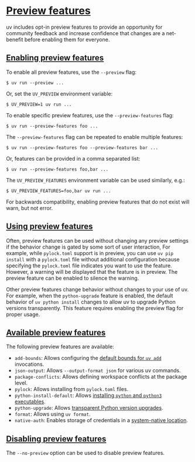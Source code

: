 # [Preview features](#preview-features)

uv includes opt-in preview features to provide an opportunity for community feedback and increase confidence that changes are a net-benefit before enabling them for everyone.

## [Enabling preview features](#enabling-preview-features)

To enable all preview features, use the `--preview` flag:

```
$ uv run --preview ...

```

Or, set the `UV_PREVIEW` environment variable:

```
$ UV_PREVIEW=1 uv run ...

```

To enable specific preview features, use the `--preview-features` flag:

```
$ uv run --preview-features foo ...

```

The `--preview-features` flag can be repeated to enable multiple features:

```
$ uv run --preview-features foo --preview-features bar ...

```

Or, features can be provided in a comma separated list:

```
$ uv run --preview-features foo,bar ...

```

The `UV_PREVIEW_FEATURES` environment variable can be used similarly, e.g.:

```
$ UV_PREVIEW_FEATURES=foo,bar uv run ...

```

For backwards compatibility, enabling preview features that do not exist will warn, but not error.

## [Using preview features](#using-preview-features)

Often, preview features can be used without changing any preview settings if the behavior change is gated by some sort of user interaction, For example, while `pylock.toml` support is in preview, you can use `uv pip install` with a `pylock.toml` file without additional configuration because specifying the `pylock.toml` file indicates you want to use the feature. However, a warning will be displayed that the feature is in preview. The preview feature can be enabled to silence the warning.

Other preview features change behavior without changes to your use of uv. For example, when the `python-upgrade` feature is enabled, the default behavior of `uv python install` changes to allow uv to upgrade Python versions transparently. This feature requires enabling the preview flag for proper usage.

## [Available preview features](#available-preview-features)

The following preview features are available:

- `add-bounds`: Allows configuring the [default bounds for `uv add`](../../reference/settings/#add-bounds) invocations.
- `json-output`: Allows `--output-format json` for various uv commands.
- `package-conflicts`: Allows defining workspace conflicts at the package level.
- `pylock`: Allows installing from `pylock.toml` files.
- `python-install-default`: Allows [installing `python` and `python3` executables](../python-versions/#installing-python-executables).
- `python-upgrade`: Allows [transparent Python version upgrades](../python-versions/#upgrading-python-versions).
- `format`: Allows using `uv format`.
- `native-auth`: Enables storage of credentials in a [system-native location](../authentication/http/#the-uv-credentials-store).

## [Disabling preview features](#disabling-preview-features)

The `--no-preview` option can be used to disable preview features.
